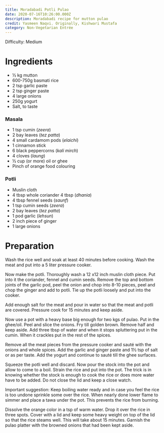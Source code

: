 ```yaml
---
title: Moradabadi Potli Pulao
date: 2020-07-16T10:26:00.000Z
description: Moradabadi recipe for mutton pulao
credit: Yasmeen Naqvi. Originally, Kishwari Mustafa
category: Non-Vegetarian Entrée
---
```

Difficulty: Medium  

# Ingredients

* ½ kg mutton
* 600-750g basmati rice
* 2 tsp garlic paste
* 2 tsp ginger paste
* 4 large onions
* 250g yogurt
* Salt, to taste

### Masala

* 1 tsp cumin (*zeera*)
* 2 bay leaves (*tez patta*)
* 4 small cardamom pods (*elaichi*)
* 1 cinnamon stick
* 6 black peppercorns (*kali mirch*)
* 4 cloves (*laung*)
* ½ cup (or more) oil or ghee
* Pinch of orange food colouring

### Potli

* Muslin cloth
* 4 tbsp whole coriander 4 tbsp (*dhania*)
* 4 tbsp fennel seeds (*saunf*)
* 1 tsp cumin seeds (*zeera*)
* 2 bay leaves (*tez patta*)
* 1 pod garlic (*lehsun*)
* 2 inch piece of ginger
* 1 large onions

# Preparation
Wash the rice well and soak at least 40 minutes before cooking. Wash the meat and put into a 5 liter pressure cooker.

Now make the potli. Thoroughly wash a 12 x12 inch muslin cloth piece. Put into it the coriander, fennel and cumin seeds. Remove the top and bottom joints of the garlic pod, peel the onion and chop into 8-10 pieces, peel and chop the ginger and add to potli. Tie up the potli loosely and put into the cooker.

Add enough salt for the meat and pour in water so that the meat and potli are covered. Pressure cook for 15 minutes and keep aside.

Now use a pot with a heavy base big enough for two kgs of pulao. Put in the ghee/oil. Peel and slice the onions. Fry till golden brown. Remove half and keep aside. Add three tbsp of water and when it stops spluttering put in the cumin. When it crackles put in the rest of the spices.

Remove all the meat pieces from the pressure cooker and sauté with the onions and whole spices. Add the garlic and ginger paste and 1½ tsp of salt or as per taste. Add the yogurt and continue to sauté till the ghee surfaces.

Squeeze the potli well and discard. Now pour the stock into the pot and allow to come to a boil. Strain the rice and put into the pot. The trick is in knowing whether the stock is enough to cook the rice or does more water have to be added. Do not close the lid and keep a close watch.

Important suggestion: Keep boiling water ready and in case you feel the rice is too undone sprinkle some over the rice. When nearly done lower flame to simmer and place a tawa under the pot. This prevents the rice from burning.

Dissolve the orange color in a tsp of warm water. Drop it over the rice in three spots.
Cover with a lid and keep some heavy weight on top of the lid so that the rice steams well. This will take about 15 minutes. Garnish the pulao platter with the browned onions that had been kept aside.
